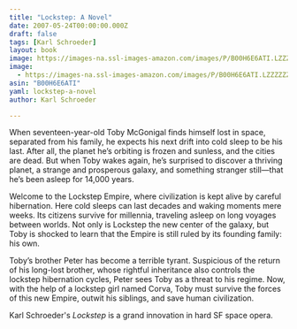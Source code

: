 ```yaml
---
title: "Lockstep: A Novel"
date: 2007-05-24T00:00:00.000Z
draft: false
tags: [Karl Schroeder]
layout: book
image: https://images-na.ssl-images-amazon.com/images/P/B00H6E6ATI.LZZZZZZZ.jpg
image: 
  - https://images-na.ssl-images-amazon.com/images/P/B00H6E6ATI.LZZZZZZZ.jpg
asin: "B00H6E6ATI"
yaml: lockstep-a-novel
author: Karl Schroeder

---
```


When seventeen-year-old Toby McGonigal finds himself lost in space, separated from his family, he expects his next drift into cold sleep to be his last. After all, the planet he’s orbiting is frozen and sunless, and the cities are dead. But when Toby wakes again, he’s surprised to discover a thriving planet, a strange and prosperous galaxy, and something stranger still—that he’s been asleep for 14,000 years.  
  
Welcome to the Lockstep Empire, where civilization is kept alive by careful hibernation. Here cold sleeps can last decades and waking moments mere weeks. Its citizens survive for millennia, traveling asleep on long voyages between worlds. Not only is Lockstep the new center of the galaxy, but Toby is shocked to learn that the Empire is still ruled by its founding family: his own.  
  
Toby’s brother Peter has become a terrible tyrant. Suspicious of the return of his long-lost brother, whose rightful inheritance also controls the lockstep hibernation cycles, Peter sees Toby as a threat to his regime. Now, with the help of a lockstep girl named Corva, Toby must survive the forces of this new Empire, outwit his siblings, and save human civilization.  
  
Karl Schroeder's *Lockstep* is a grand innovation in hard SF space opera.